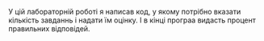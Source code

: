 У цій лабораторній роботі я написав код, у якому потрібно вказати кількість завданнь і надати їм оцінку. І в кінці програа видасть процент правильних відповідей.
